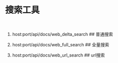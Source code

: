 # 搜索工具
<br>

1. host:port/api/docs/web_delta_search  ## 普通搜索

2. host:port/api/docs/web_full_search  ## 全量搜索

3. host:port/api/docs/web_url_search  ## url搜索
